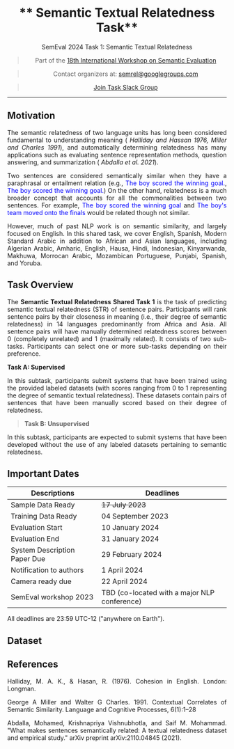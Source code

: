 
<center>

#   ** Semantic Textual Relatedness Task** 
SemEval 2024 Task 1: Semantic Textual Relatedness 

> Part of the [18th International Workshop on Semantic Evaluation](https://semeval.github.io/SemEval2024/tasks.html)

<!-- 
<center> -->
> Contact organizers at: [semrel@googlegroups.com](mailto:https://groups.google.com/d/forum/semrel-semeval-organisers)
<!-- 
<center> -->

> [Join Task Slack Group](https://join.slack.com/t/slack-1ga9972/shared_invite/zt-1z8um0fdi-ddx5VWCxvw~kcpTkuAXwrQ)


<!-- <center> -->


<!-- >  [Visit CodaLab competition website](https://codalab.lisn.upsaclay.fr/competitions/7320) -->

<!-- <font size=3> <span style="color: blue;"> AfriSenti dataset is available at task's:[GitHub repo](https://github.com/afrisenti-semeval/afrisent-semeval-2023) </span> </font>
 -->

</center>


---
## **Motivation**

The semantic relatedness of two language units has long been considered fundamental to understanding meaning (<cite> Halliday and Hassan 1976, Miller and Charles 1991</cite>), and automatically determining relatedness has many applications such as evaluating sentence representation methods, question answering, and summarization (<cite> Abdalla et al. 2021</cite>).

Two sentences are considered semantically similar when they have a paraphrasal or entailment relation (e.g., <span style='color: blue;'>The boy scored the winning goal.</span>, <span style='color: blue;'>The boy scored the winning goal.</span>) On the other hand, relatedness is a much broader concept that accounts for all the commonalities between two sentences. For example, <span style='color: blue;'>The boy scored the winning goal </span> and <span style='color: blue;'>The boy's team moved onto the finals </span> would be related though not similar. 

<p>
 
However, much of past NLP work is on semantic similarity, and largely focused on English. In this shared task, we cover English, Spanish, Modern Standard Arabic in addition to African and Asian languages, including Algerian Arabic, Amharic, English, Hausa, Hindi, Indonesian, Kinyarwanda, Makhuwa, Morrocan Arabic, Mozambican Portuguese, Punjabi, Spanish, and Yoruba.</p>

## **Task Overview**
<p>The <strong> Semantic Textual Relatedness Shared Task 1</strong> 
is the task of predicting semantic textual relatedness (STR) of sentence pairs. Participants will rank sentence pairs by their closeness in meaning (i.e., their degree of semantic relatedness) in 14 languages predominantly from Africa and Asia. All sentence pairs will have manually determined relatedness scores between 0 (completely unrelated) and 1 (maximally related). It consists of two sub-tasks. Participants can select one or more sub-tasks depending on their preference.</p>



<p><strong>Task A: Supervised</strong></p>
</blockquote>
<p> In this subtask, participants submit systems that have been trained using the provided labeled datasets (with scores ranging from 0 to 1 representing the degree of semantic textual relatedness). These datasets contain pairs of sentences that have been manually scored based on their degree of relatedness.</p>



<blockquote>
<p><strong>Task B: Unsupervised</strong></p>
</blockquote>
<p> In this subtask, participants are expected to submit systems that have been developed without the use of any labeled datasets pertaining to semantic relatedness. </p>

## **Important Dates**

| Descriptions                 | Deadlines                                    |
| ---------------------------- | -------------------------------------------- |
| Sample Data Ready            | <s>17 July 2023</s>                          |
| Training Data Ready          | 04 September 2023                            |
| Evaluation Start             | 10 January 2024                              |
| Evaluation End               | 31 January 2024                              |
| System Description Paper Due | 29 February 2024                             |
| Notification to authors      | 1 April 2024                                 |
| Camera ready due             | 22 April 2024                                |
| SemEval workshop 2023        | TBD (co-located with a major NLP conference) |

All deadlines are 23:59 UTC-12 ("anywhere on Earth").

## **Dataset**

<!-- ## **Communication**

- Join [Task Mailing List](https://groups.google.com/g/afrisenti-semeval)
- Join [Task Slack Channel](https://join.slack.com/t/afrisenti-semeval/shared_invite/zt-1fds98x1u-L3c~bpBI91IWRD80_Fy23Q) to communicate with the organizers.
- Contact Organizers: [afrisenti-semeval-organizers@googlegroups.com](mailto:afrisenti-semeval-organizers@googlegroups.com) -->


## **References**
Halliday, M. A. K., & Hasan, R. (1976). Cohesion in English. London: Longman.

George A Miller and Walter G Charles. 1991. Contextual Correlates of Semantic Similarity. Language and Cognitive Processes, 6(1):1–28

Abdalla, Mohamed, Krishnapriya Vishnubhotla, and Saif M. Mohammad. "What makes sentences semantically related: A textual relatedness dataset and empirical study." arXiv preprint arXiv:2110.04845 (2021).




<style>
body {
text-align: justify}
</style>
